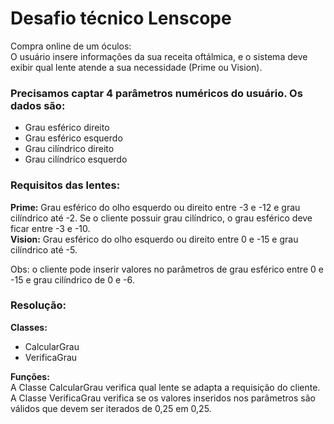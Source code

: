 <h1>Desafio técnico Lenscope</h1>

Compra online de um óculos:<br>
O usuário insere informações da sua receita oftálmica, e o sistema deve exibir qual lente atende a sua necessidade (Prime ou Vision).<br>

<h3>Precisamos captar 4 parâmetros numéricos do usuário. Os dados são:</h3>
<p>
<ul>
<li>Grau esférico direito</li>
<li>Grau esférico esquerdo</li>
<li>Grau cilíndrico direito</li>
<li>Grau cilíndrico esquerdo</li>
</ul>
</p>

<h3>Requisitos das lentes:</h3>
<p>
  <strong>Prime:</strong> Grau esférico do olho esquerdo ou direito entre -3 e -12 e grau cilíndrico até -2. Se o cliente possuir grau cilíndrico, o grau esférico deve ficar entre -3 e -10.<br>
  <strong>Vision:</strong> Grau esférico do olho esquerdo ou direito entre 0 e -15 e grau cilíndrico até -5.
</p>

<p>Obs: o cliente pode inserir valores no parâmetros de grau esférico entre 0 e -15 e grau cilíndrico de 0 e -6.</p>

<h3>Resolução:</h3>
<p><strong>Classes:</strong><br>
<ul>
<li>CalcularGrau</li>
<li>VerificaGrau</li>
</ul>
</p>
<p>
<strong>Funções:</strong><br>
  A Classe CalcularGrau verifica qual lente se adapta a requisição do cliente.<br>
  A Classe VerificaGrau verifica se os valores inseridos nos parâmetros são válidos que devem ser iterados de 0,25 em 0,25.
</p>
